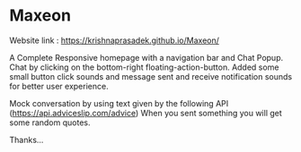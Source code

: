 # Maxeon 
Website link : https://krishnaprasadek.github.io/Maxeon/


A Complete Responsive homepage with a navigation bar and Chat Popup.
Chat by clicking on the bottom-right floating-action-button.
Added some small button click sounds and message sent and receive notification sounds for better user experience.


Mock conversation by using text given by the following API (https://api.adviceslip.com/advice)
When you sent something you will get some random quotes.

Thanks...
